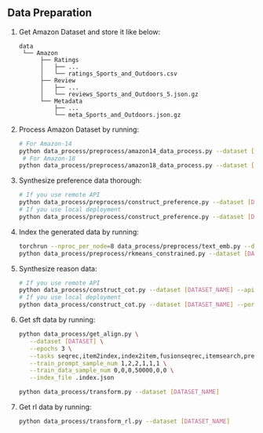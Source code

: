 ## Data Preparation

1. Get Amazon Dataset and store it like below:

   ```
   data
    └── Amazon
         ├── Ratings
         │   ├── ...
         │   └── ratings_Sports_and_Outdoors.csv
         ├── Review
         │   ├── ...
         │   └── reviews_Sports_and_Outdoors_5.json.gz
         └── Metadata
             ├── ...
             └── meta_Sports_and_Outdoors.json.gz
   ```

2. Process Amazon Dataset by running:

   ```bash
   # For Amazon-14
   python data_process/preprocess/amazon14_data_process.py --dataset [DATASET_NAME] --input data/Amazon --output data
    # For Amazon-18
   python data_process/preprocess/amazon18_data_process.py --dataset [DATASET_NAME] --input data/Amazon --output data
   ```

3. Synthesize preference data thorough:

   ```bash
   # If you use remote API
   python data_process/preprocess/construct_preference.py --dataset [DATASET_NAME] --api_key [YOUR_API_KEY] --base_url [BASE_URL] --model_name [MODEL_NAME]
   # If you use local deployment
   python data_process/preprocess/construct_preference.py --dataset [DATASET_NAME] --ports [PORTS] --model_name [MODEL_NAME]
   ```

4. Index the generated data by running:

   ```bash
   torchrun --nproc_per_node=8 data_process/preprocess/text_emb.py --dataset [DATASET_NAME] --plm_checkpoint [MODEL_PATH]
   python data_process/preprocess/rkmeans_constrained.py --dataset [DATASET_NAME]
   ```

5. Synthesize reason data:

   ```bash
   # If you use remote API
   python data_process/construct_cot.py --dataset [DATASET_NAME] --api_key [YOUR_API_KEY] --base_url [BASE_URL] --model_name [MODEL_NAME]
   # If you use local deployment
   python data_process/construct_cot.py --dataset [DATASET_NAME] --ports [PORTS] --model_name [MODEL_NAME]
   ```

5. Get sft data by running:

   ```bash
   python data_process/get_align.py \
      --dataset [DATASET] \
      --epochs 3 \
      --tasks seqrec,item2index,index2item,fusionseqrec,itemsearch,preferenceobtain \
      --train_prompt_sample_num 1,2,2,1,1,1 \
      --train_data_sample_num 0,0,0,50000,0,0 \
      --index_file .index.json

   python data_process/transform.py --dataset [DATASET_NAME]
   ```

6. Get rl data by running:

   ```bash
   python data_process/transform_rl.py --dataset [DATASET_NAME]
   ```